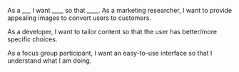 As a ___ I want ____ so that ____.
As a marketing researcher, I want to provide appealing images to convert users to customers.

As a developer, I want to tailor content so that the user has better/more specific choices.

As a focus group participant, I want an easy-to-use interface so that I understand what I am doing.